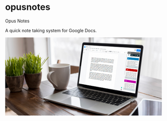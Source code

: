 # opusnotes
Opus Notes

A quick note taking system for Google Docs.

![Alt text](./opus-screenshot1.jpg)
